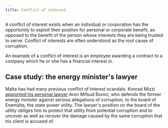 ```yaml
---
title: Conflict of interest
---
```


A conflict of interest exists when an individual or corporation has the opportunity to exploit their position for personal or corporate benefit, as opposed to the benefit of the person whose interests they are being trusted to serve. Conflict of interests are often understood as the root cause of corruption.

An example of a conflict of interest is an employee awarding a contract to a company which he or she has a financial interest in.

## Case study: the energy minister's lawyer

Malta has had many previous conflict of interest scandals. Konrad Mizzi [appointed his personal lawyer](https://theshiftnews.com/2020/04/30/konrad-mizzis-personal-lawyer-was-the-advisor-he-took-to-seal-montenegro-deal/) Aron Mifsud Bonici, who defends the former energy minister against serious allegations of corruption, to the board of Enemalta, the state power utility. The lawyer's position on the board of the utility obliges him to protect that utility from potential corruption and to uncover as well as recover the damage caused by the same corruption that his client is accused of.
